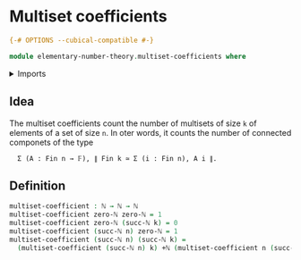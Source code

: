# Multiset coefficients

```agda
{-# OPTIONS --cubical-compatible #-}

module elementary-number-theory.multiset-coefficients where
```

<details><summary>Imports</summary>

```agda
open import elementary-number-theory.addition-natural-numbers
open import elementary-number-theory.natural-numbers
```

</details>

## Idea

The multiset coefficients count the number of multisets of size `k` of elements
of a set of size `n`. In oter words, it counts the number of connected componets
of the type

```text
  Σ (A : Fin n → 𝔽), ∥ Fin k ≃ Σ (i : Fin n), A i ∥.
```

## Definition

```agda
multiset-coefficient : ℕ → ℕ → ℕ
multiset-coefficient zero-ℕ zero-ℕ = 1
multiset-coefficient zero-ℕ (succ-ℕ k) = 0
multiset-coefficient (succ-ℕ n) zero-ℕ = 1
multiset-coefficient (succ-ℕ n) (succ-ℕ k) =
  (multiset-coefficient (succ-ℕ n) k) +ℕ (multiset-coefficient n (succ-ℕ k))
```
